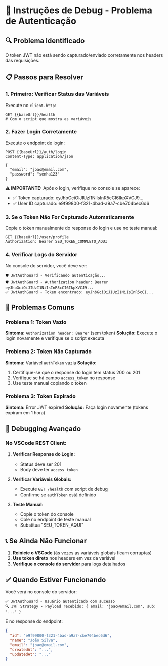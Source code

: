 # 🐛 Instruções de Debug - Problema de Autenticação

## 🔍 Problema Identificado
O token JWT não está sendo capturado/enviado corretamente nos headers das requisições.

## 📋 Passos para Resolver

### 1. **Primeiro: Verificar Status das Variáveis**
Execute no `client.http`:
```http
GET {{baseUrl}}/health
# Com o script que mostra as variáveis
```

### 2. **Fazer Login Corretamente**
Execute o endpoint de login:
```http
POST {{baseUrl}}/auth/login
Content-Type: application/json

{
  "email": "joao@email.com",
  "password": "senha123"
}
```

**⚠️ IMPORTANTE:** Após o login, verifique no console se aparece:
- ✅ Token capturado: eyJhbGciOiJIUzI1NiIsInR5cCI6IkpXVCJ9...
- ✅ User ID capturado: e9f99800-f321-4bad-a9a7-cbe704bec6d6

### 3. **Se o Token Não For Capturado Automaticamente**
Copie o token manualmente do response do login e use no teste manual:

```http
GET {{baseUrl}}/user/profile
Authorization: Bearer SEU_TOKEN_COMPLETO_AQUI
```

### 4. **Verificar Logs do Servidor**
No console do servidor, você deve ver:
```
🛡️ JwtAuthGuard - Verificando autenticação...
🛡️ JwtAuthGuard - Authorization header: Bearer eyJhbGciOiJIUzI1NiIsInR5cCI6IkpXVCJ9...
✅ JwtAuthGuard - Token encontrado: eyJhbGciOiJIUzI1NiIsInR5cCI...
```

## 🚨 Problemas Comuns

### Problema 1: Token Vazio
**Sintoma:** `Authorization header: Bearer` (sem token)
**Solução:** Execute o login novamente e verifique se o script executa

### Problema 2: Token Não Capturado
**Sintoma:** Variável `authToken` vazia
**Solução:** 
1. Certifique-se que o response do login tem status 200 ou 201
2. Verifique se há campo `access_token` no response
3. Use teste manual copiando o token

### Problema 3: Token Expirado
**Sintoma:** Error JWT expired
**Solução:** Faça login novamente (tokens expiram em 1 hora)

## 🔧 Debugging Avançado

### No VSCode REST Client:
1. **Verificar Response do Login:**
   - Status deve ser 201
   - Body deve ter `access_token`

2. **Verificar Variáveis Globais:**
   - Execute `GET /health` com script de debug
   - Confirme se `authToken` está definido

3. **Teste Manual:**
   - Copie o token do console
   - Cole no endpoint de teste manual
   - Substitua "SEU_TOKEN_AQUI"

## 📞 Se Ainda Não Funcionar

1. **Reinicie o VSCode** (às vezes as variáveis globais ficam corruptas)
2. **Use token direto** nos headers em vez da variável
3. **Verifique o console do servidor** para logs detalhados

## ✅ Quando Estiver Funcionando

Você verá no console do servidor:
```
✅ JwtAuthGuard - Usuário autenticado com sucesso
🔍 JWT Strategy - Payload recebido: { email: 'joao@email.com', sub: '...' }
```

E no response do endpoint:
```json
{
  "id": "e9f99800-f321-4bad-a9a7-cbe704bec6d6",
  "name": "João Silva",
  "email": "joao@email.com",
  "createdAt": "...",
  "updatedAt": "..."
}
```
